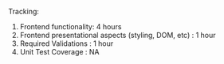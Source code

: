 Tracking:

1. Frontend functionality: 4 hours
2. Frontend presentational aspects (styling, DOM, etc) : 1 hour
3. Required Validations : 1 hour
4. Unit Test Coverage : NA



